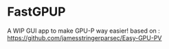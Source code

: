 # FastGPUP
A WIP GUI app to make GPU-P way easier!
based on : https://github.com/jamesstringerparsec/Easy-GPU-PV
